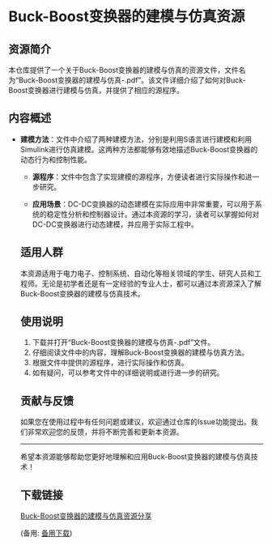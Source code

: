  # Buck-Boost变换器的建模与仿真资源

 ## 资源简介

 本仓库提供了一个关于Buck-Boost变换器的建模与仿真的资源文件，文件名为“Buck-Boost变换器的建模与仿真-.pdf”。该文件详细介绍了如何对Buck-Boost变换器进行建模与仿真，并提供了相应的源程序。

 ## 内容概述

 - **建模方法**：文件中介绍了两种建模方法，分别是利用S语言进行建模和利用Simulink进行仿真建模。这两种方法都能够有效地描述Buck-Boost变换器的动态行为和控制性能。

   - **源程序**：文件中包含了实现建模的源程序，方便读者进行实际操作和进一步研究。

   - **应用场景**：DC-DC变换器的动态建模在实际应用中非常重要，可以用于系统的稳定性分析和控制器设计。通过本资源的学习，读者可以掌握如何对DC-DC变换器进行动态建模，并应用于实际工程中。

   ## 适用人群

   本资源适用于电力电子、控制系统、自动化等相关领域的学生、研究人员和工程师。无论是初学者还是有一定经验的专业人士，都可以通过本资源深入了解Buck-Boost变换器的建模与仿真技术。

   ## 使用说明

   1. 下载并打开“Buck-Boost变换器的建模与仿真-.pdf”文件。
   2. 仔细阅读文件中的内容，理解Buck-Boost变换器的建模与仿真方法。
   3. 根据文件中提供的源程序，进行实际操作和仿真。
   4. 如有疑问，可以参考文件中的详细说明或进行进一步的研究。

   ## 贡献与反馈

   如果您在使用过程中有任何问题或建议，欢迎通过仓库的Issue功能提出。我们非常欢迎您的反馈，并将不断完善和更新本资源。

   ---

   希望本资源能够帮助您更好地理解和应用Buck-Boost变换器的建模与仿真技术！

   ## 下载链接
   [Buck-Boost变换器的建模与仿真资源分享](https://pan.quark.cn/s/2013c7b0b73d) 

   (备用: [备用下载](https://pan.baidu.com/s/1XeGch4x5anwjV0ng_0JcyQ?pwd=1234))
